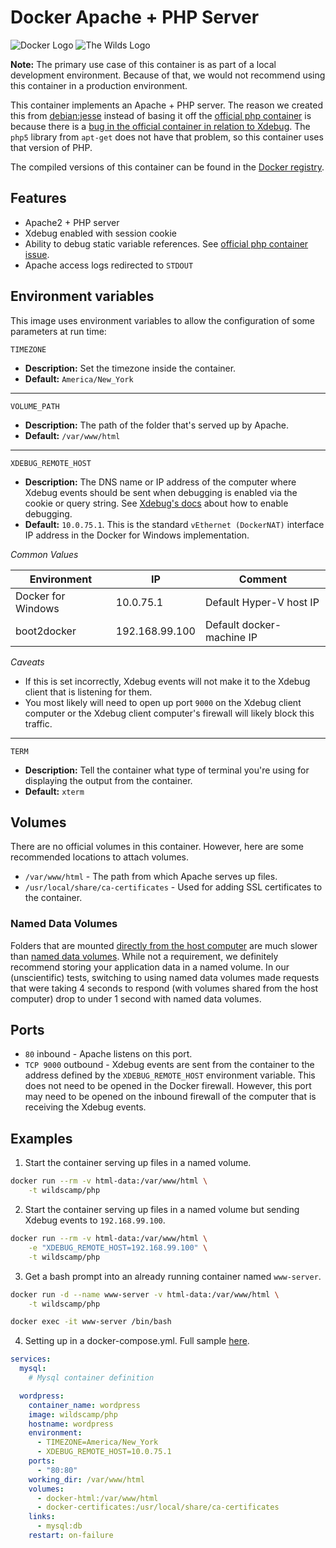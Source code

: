 # Docker Apache + PHP Server

![Docker Logo](https://www.gravatar.com/avatar/def8e498c0e2b4d1b0cb398ca164cddd?s=115) ![The Wilds Logo](https://www.gravatar.com/avatar/731d4f0ca8553a4f4b2a4f35d1d72280?s=115)

**Note:** The primary use case of this container is as part of a local development
environment. Because of that, we would not recommend using this container in a production
environment.

This container implements an Apache + PHP server. The reason we created this from
[debian:jesse](https://hub.docker.com/_/debian/) instead of basing it off the
[official php container](https://hub.docker.com/_/php/) is because there is a
[bug in the official container in relation to Xdebug](https://github.com/docker-library/php/issues/133).
The `php5` library from `apt-get` does not have that problem, so this container uses that
version of PHP.

The compiled versions of this container can be found in the
[Docker registry](https://hub.docker.com/r/wildscamp/php/).

Features
----
* Apache2 + PHP server
* Xdebug enabled with session cookie
* Ability to debug static variable references. See [official php container issue](https://github.com/docker-library/php/issues/133).
* Apache access logs redirected to `STDOUT`

Environment variables
----

This image uses environment variables to allow the configuration of some parameters at run time:

`TIMEZONE`

* **Description:** Set the timezone inside the container. 
* **Default:** `America/New_York`

----

`VOLUME_PATH`

* **Description:** The path of the folder that's served up by Apache.
* **Default:** `/var/www/html`

----

`XDEBUG_REMOTE_HOST`

* **Description:** The DNS name or IP address of the computer where Xdebug events should
  be sent when debugging is enabled via the cookie or query string. See
  [Xdebug's docs](https://xdebug.org/docs/remote) about how to enable debugging.
* **Default:** `10.0.75.1`. This is the standard `vEthernet (DockerNAT)` interface IP address
  in the Docker for Windows implementation.

_Common Values_

| Environment        | IP             | Comment                   |
|--------------------|----------------|---------------------------|
| Docker for Windows | 10.0.75.1      | Default Hyper-V host IP   |
| boot2docker        | 192.168.99.100 | Default docker-machine IP |

_Caveats_

* If this is set incorrectly, Xdebug events will not make it to the Xdebug client that
  is listening for them.
* You most likely will need to open up port `9000` on the Xdebug client computer or the
  Xdebug client computer's firewall will likely block this traffic.

----

`TERM`

* **Description:** Tell the container what type of terminal you're using for displaying
  the output from the container.
* **Default:** `xterm`

Volumes
----
There are no official volumes in this container. However, here are some recommended locations
to attach volumes.

* `/var/www/html` - The path from which Apache serves up files.
* `/usr/local/share/ca-certificates` - Used for adding SSL certificates to the container.

### Named Data Volumes
Folders that are mounted [directly from the host computer](https://docs.docker.com/engine/tutorials/dockervolumes/#/mount-a-host-directory-as-a-data-volume)
are much slower than [named data volumes](https://docs.docker.com/engine/reference/commandline/volume_create/).
While not a requirement, we definitely recommend storing your application data in a named
volume. In our (unscientific) tests, switching to using named data volumes made requests
that were taking 4 seconds to respond (with volumes shared from the host computer) drop to
under 1 second with named data volumes.

Ports
----

* `80` inbound - Apache listens on this port.
* `TCP 9000` outbound - Xdebug events are sent from the container to the address defined
  by the `XDEBUG_REMOTE_HOST` environment variable. This does not need to be opened in the
  Docker firewall. However, this port may need to be opened on the inbound firewall of the
  computer that is receiving the Xdebug events.

Examples
----

1) Start the container serving up files in a named volume.

```bash
docker run --rm -v html-data:/var/www/html \
    -t wildscamp/php
```

2) Start the container serving up files in a named volume but sending Xdebug events to
   `192.168.99.100`.

```bash
docker run --rm -v html-data:/var/www/html \
    -e "XDEBUG_REMOTE_HOST=192.168.99.100" \
    -t wildscamp/php
```

3) Get a bash prompt into an already running container named `www-server`.

```bash
docker run -d --name www-server -v html-data:/var/www/html \
    -t wildscamp/php

docker exec -it www-server /bin/bash
```

4) Setting up in a docker-compose.yml. Full sample [here](https://github.com/wildscamp/docker-localphpenvironment/blob/master/docker-compose.yml).

```yaml
services:
  mysql:
    # Mysql container definition

  wordpress:
    container_name: wordpress
    image: wildscamp/php
    hostname: wordpress
    environment:
      - TIMEZONE=America/New_York
      - XDEBUG_REMOTE_HOST=10.0.75.1
    ports:
      - "80:80"
    working_dir: /var/www/html
    volumes:
      - docker-html:/var/www/html
      - docker-certificates:/usr/local/share/ca-certificates
    links:
      - mysql:db
    restart: on-failure
```